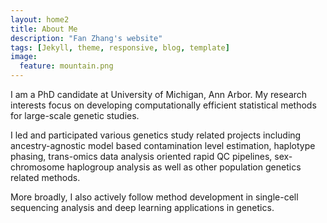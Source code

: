 ```yaml
---
layout: home2
title: About Me
description: "Fan Zhang's website"
tags: [Jekyll, theme, responsive, blog, template]
image:
  feature: mountain.png
---
```


I am a PhD candidate at University of Michigan, Ann Arbor. My research interests focus on developing computationally efficient statistical methods for large-scale genetic studies.


I led and participated various genetics study related projects including  ancestry-agnostic model based contamination level estimation, haplotype phasing, trans-omics data analysis oriented rapid QC pipelines, sex-chromosome haplogroup analysis as well as other population genetics related methods.


More broadly, I also actively follow method development in single-cell sequencing analysis and deep learning applications in genetics.

